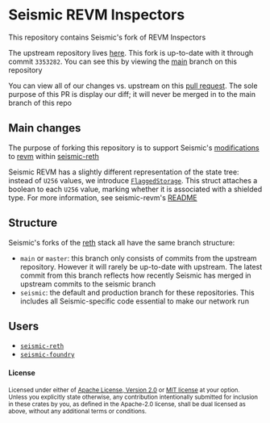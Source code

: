 # Seismic REVM Inspectors

This repository contains Seismic's fork of REVM Inspectors

The upstream repository lives [here](https://github.com/paradigmxyz/revm-inspectors). This fork is up-to-date with it through commit `3353282`. You can see this by viewing the [main](https://github.com/SeismicSystems/seismic-revm-inspectors/tree/main) branch on this repository

You can view all of our changes vs. upstream on this [pull request](https://github.com/SeismicSystems/seismic-revm-inspectors/pull/1). The sole purpose of this PR is display our diff; it will never be merged in to the main branch of this repo

## Main changes
The purpose of forking this repository is to support Seismic's [modifications](https://github.com/SeismicSystems/seismic-revm) to [revm](https://github.com/bluealloy/revm) within [seismic-reth](https://github.com/SeismicSystems/seismic-reth)

Seismic REVM has a slightly different representation of the state tree: instead of `U256` values, we introduce [`FlaggedStorage`](https://github.com/SeismicSystems/seismic-revm/blob/39b4dea21beda3d9a693023f69c2f6b8a940d29e/crates/primitives/src/state.rs#L174). This struct attaches a boolean to each `U256` value, marking whether it is associated with a shielded type. For more information, see seismic-revm's [README](https://github.com/SeismicSystems/seismic-revm/blob/seismic/README.md#flagged-storage)

## Structure

Seismic's forks of the [reth](https://github.com/paradigmxyz/reth) stack all have the same branch structure:
- `main` or `master`: this branch only consists of commits from the upstream repository. However it will rarely be up-to-date with upstream. The latest commit from this branch reflects how recently Seismic has merged in upstream commits to the seismic branch
- `seismic`: the default and production branch for these repositories. This includes all Seismic-specific code essential to make our network run

## Users

* [`seismic-reth`]
* [`seismic-foundry`]

[`seismic-reth`]: https://github.com/SeismicSystems/seismic-reth/
[`seismic-foundry`]: https://github.com/SeismicSystems/seismic-foundry/

#### License

<sup>
Licensed under either of <a href="LICENSE-APACHE">Apache License, Version
2.0</a> or <a href="LICENSE-MIT">MIT license</a> at your option.
</sup>

<br>

<sub>
Unless you explicitly state otherwise, any contribution intentionally submitted
for inclusion in these crates by you, as defined in the Apache-2.0 license,
shall be dual licensed as above, without any additional terms or conditions.
</sub>
